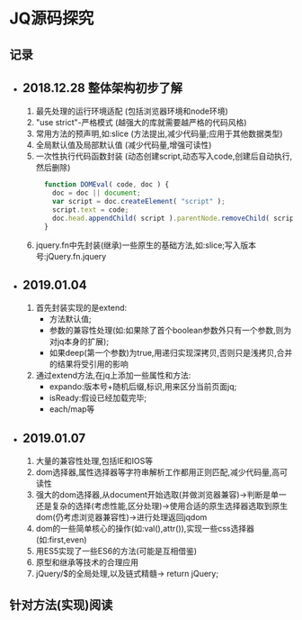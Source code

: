 # JQ源码探究

## 记录

- ## 2018.12.28 整体架构初步了解
   1. 最先处理的运行环境适配 (包括浏览器环境和node环境)
   2. "use strict"-严格模式 (越强大的库就需要越严格的代码风格)
   3. 常用方法的预声明,如:slice (方法提出,减少代码量;应用于其他数据类型)
   4. 全局默认值及局部默认值 (减少代码量,增强可读性)
   5. 一次性执行代码函数封装 (动态创建script,动态写入code,创建后自动执行,然后删除)
      ```javascript
        function DOMEval( code, doc ) {
          doc = doc || document;
          var script = doc.createElement( "script" );
          script.text = code;
          doc.head.appendChild( script ).parentNode.removeChild( script );
        }
      ```
   6. jquery.fn中先封装(继承)一些原生的基础方法,如:slice;写入版本号:jQuery.fn.jquery
- ## 2019.01.04
   1. 首先封装实现的是extend:
      - 方法默认值;
      - 参数的兼容性处理(如:如果除了首个boolean参数外只有一个参数,则为对jq本身的扩展);
      - 如果deep(第一个参数)为true,用递归实现深拷贝,否则只是浅拷贝,合并的结果将受引用的影响
   2. 通过extend方法,在jq上添加一些属性和方法:
      - expando:版本号+随机后缀,标识,用来区分当前页面jq;
      - isReady:假设已经加载完毕;
      - each/map等
- ## 2019.01.07
   1. 大量的兼容性处理,包括IE和IOS等
   2. dom选择器,属性选择器等字符串解析工作都用正则匹配,减少代码量,高可读性
   3. 强大的dom选择器,从document开始选取(并做浏览器兼容)->判断是单一还是复杂的选择(考虑性能,区分处理)->使用合适的原生选择器选取到原生dom(仍考虑浏览器兼容性)->进行处理返回jqdom
   4. dom的一些简单核心的操作(如:val(),attr()),实现一些css选择器(如:first,even)
   5. 用ES5实现了一些ES6的方法(可能是互相借鉴)
   6. 原型和继承等技术的合理应用
   7. jQuery/$的全局处理,以及链式精髓-> return jQuery;

## 针对方法(实现)阅读